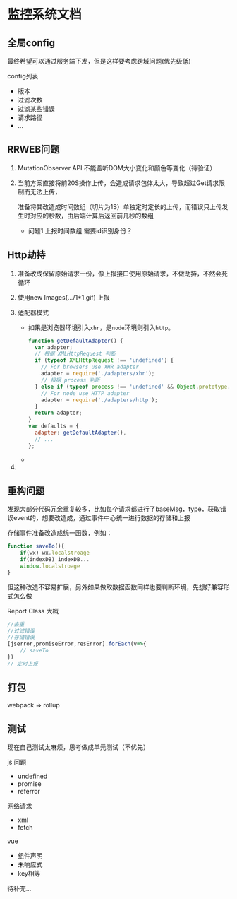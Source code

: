 # 监控系统文档

## 全局config

最终希望可以通过服务端下发，但是这样要考虑跨域问题(优先级低)

config列表

- 版本
- 过滤次数
- 过滤某些错误
- 请求路径
- ...

## RRWEB问题

1. MutationObserver API 不能监听DOM大小变化和颜色等变化（待验证）

2. 当前方案直接将前20S操作上传，会造成请求包体太大，导致超过Get请求限制而无法上传，

   准备将其改造成时间数组（切片为1S）单独定时定长的上传，而错误只上传发生时对应的秒数，由后端计算后返回前几秒的数组

   - 问题1 上报时间数组 需要id识别身份？

## Http劫持

1. 准备改成保留原始请求一份，像上报接口使用原始请求，不做劫持，不然会死循环

2. 使用new Images(.../1*1.gif) 上报

3. 适配器模式

   - 如果是浏览器环境引入`xhr`，是`node`环境则引入`http`。

     ```js
     function getDefaultAdapter() {
       var adapter;
       // 根据 XMLHttpRequest 判断
       if (typeof XMLHttpRequest !== 'undefined') {
         // For browsers use XHR adapter
         adapter = require('./adapters/xhr');
         // 根据 process 判断
       } else if (typeof process !== 'undefined' && Object.prototype.toString.call(process) === '[object process]') {
         // For node use HTTP adapter
         adapter = require('./adapters/http');
       }
       return adapter;
     }
     var defaults = {
       adapter: getDefaultAdapter(),
       // ...
     };
     ```

     

   - 

4. 

## 重构问题

发现大部分代码冗余重复较多，比如每个请求都进行了baseMsg，type，获取错误event的，想要改造成，通过事件中心统一进行数据的存储和上报

存储事件准备改造成统一函数，例如：

```js
function saveTo(){
    if(wx) wx.localstroage
    if(indexDB) indexDB...
    window.localstroage
}
```

但这种改造不容易扩展，另外如果做取数据函数同样也要判断环境，先想好兼容形式怎么做

Report Class 大概

```js
//去重
//过滤错误
//存储错误
[jserror,promiseError,resError].forEach(v=>{
    // saveTo
})
// 定时上报
```

## 打包

webpack => rollup

## 测试

现在自己测试太麻烦，思考做成单元测试（不优先）

js 问题

- undefined
- promise
- referror

网络请求

- xml
- fetch

vue

- 组件声明
- 未响应式
- key相等

待补充...

